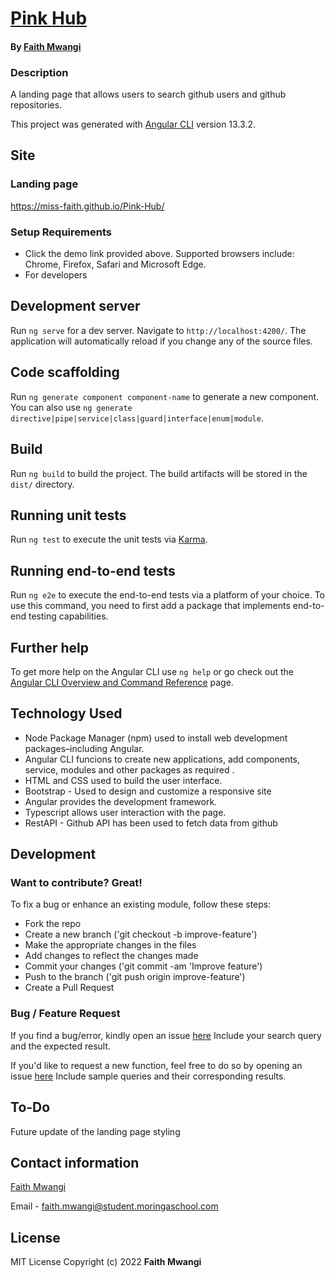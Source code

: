 # [Pink Hub](https://miss-faith.github.io/Pink-Hub/)
#### By [Faith Mwangi](https://github.com/miss-faith)
### Description
A landing page that allows users to search github users and github repositories.

This project was generated with [Angular CLI](https://github.com/angular/angular-cli) version 13.3.2.

## Site
### Landing page
https://miss-faith.github.io/Pink-Hub/
### Setup Requirements
* Click the demo link provided above. Supported browsers include: Chrome, Firefox, Safari and Microsoft Edge.
* For developers
## Development server
Run `ng serve` for a dev server. Navigate to `http://localhost:4200/`. The application will automatically reload if you change any of the source files.
## Code scaffolding
Run `ng generate component component-name` to generate a new component. You can also use `ng generate directive|pipe|service|class|guard|interface|enum|module`.
## Build
Run `ng build` to build the project. The build artifacts will be stored in the `dist/` directory.
## Running unit tests
Run `ng test` to execute the unit tests via [Karma](https://karma-runner.github.io).
## Running end-to-end tests
Run `ng e2e` to execute the end-to-end tests via a platform of your choice. To use this command, you need to first add a package that implements end-to-end testing capabilities.
## Further help
To get more help on the Angular CLI use `ng help` or go check out the [Angular CLI Overview and Command Reference](https://angular.io/cli) page.

## Technology Used
* Node Package Manager (npm) used to install web development packages–including Angular.
* Angular CLI funcions to create new applications, add components, service, modules and other packages as required .
* HTML and CSS used to build the user interface.
* Bootstrap - Used to design and customize a responsive site
* Angular provides the development framework.
* Typescript allows user interaction with the page.
* RestAPI - Github API has been used to fetch data from github

## Development
### Want to contribute? Great!
To fix a bug or enhance an existing module, follow these steps:
* Fork the repo
* Create a new branch ('git checkout -b improve-feature')
* Make the appropriate changes in the files
* Add changes to reflect the changes made
* Commit your changes ('git commit -am 'Improve feature')
* Push to the branch ('git push origin improve-feature')
* Create a Pull Request
### Bug / Feature Request
If you find a bug/error, kindly open an issue [here](https://github.com/miss-faith/Pink-Hub/issues/new)
Include your search query and the expected result.

If you'd like to request a new function, feel free to do so by opening an issue [here](https://github.com/miss-faith/Pink-Hub/issues/new)
Include sample queries and their corresponding results.
## To-Do
Future update of the landing page styling
## Contact information
[Faith Mwangi](https://github.com/miss-faith)

Email - faith.mwangi@student.moringaschool.com
## License
MIT License
Copyright (c) 2022 **Faith Mwangi**